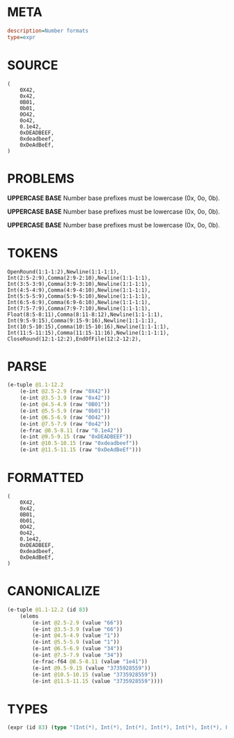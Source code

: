 # META
~~~ini
description=Number formats
type=expr
~~~
# SOURCE
~~~roc
(
    0X42,
    0x42,
    0B01,
    0b01,
    0O42,
    0o42,
    0.1e42,
    0xDEADBEEF,
    0xdeadbeef,
    0xDeAdBeEf,
)
~~~
# PROBLEMS
**UPPERCASE BASE**
Number base prefixes must be lowercase (0x, 0o, 0b).

**UPPERCASE BASE**
Number base prefixes must be lowercase (0x, 0o, 0b).

**UPPERCASE BASE**
Number base prefixes must be lowercase (0x, 0o, 0b).

# TOKENS
~~~zig
OpenRound(1:1-1:2),Newline(1:1-1:1),
Int(2:5-2:9),Comma(2:9-2:10),Newline(1:1-1:1),
Int(3:5-3:9),Comma(3:9-3:10),Newline(1:1-1:1),
Int(4:5-4:9),Comma(4:9-4:10),Newline(1:1-1:1),
Int(5:5-5:9),Comma(5:9-5:10),Newline(1:1-1:1),
Int(6:5-6:9),Comma(6:9-6:10),Newline(1:1-1:1),
Int(7:5-7:9),Comma(7:9-7:10),Newline(1:1-1:1),
Float(8:5-8:11),Comma(8:11-8:12),Newline(1:1-1:1),
Int(9:5-9:15),Comma(9:15-9:16),Newline(1:1-1:1),
Int(10:5-10:15),Comma(10:15-10:16),Newline(1:1-1:1),
Int(11:5-11:15),Comma(11:15-11:16),Newline(1:1-1:1),
CloseRound(12:1-12:2),EndOfFile(12:2-12:2),
~~~
# PARSE
~~~clojure
(e-tuple @1.1-12.2
	(e-int @2.5-2.9 (raw "0X42"))
	(e-int @3.5-3.9 (raw "0x42"))
	(e-int @4.5-4.9 (raw "0B01"))
	(e-int @5.5-5.9 (raw "0b01"))
	(e-int @6.5-6.9 (raw "0O42"))
	(e-int @7.5-7.9 (raw "0o42"))
	(e-frac @8.5-8.11 (raw "0.1e42"))
	(e-int @9.5-9.15 (raw "0xDEADBEEF"))
	(e-int @10.5-10.15 (raw "0xdeadbeef"))
	(e-int @11.5-11.15 (raw "0xDeAdBeEf")))
~~~
# FORMATTED
~~~roc
(
	0X42,
	0x42,
	0B01,
	0b01,
	0O42,
	0o42,
	0.1e42,
	0xDEADBEEF,
	0xdeadbeef,
	0xDeAdBeEf,
)
~~~
# CANONICALIZE
~~~clojure
(e-tuple @1.1-12.2 (id 83)
	(elems
		(e-int @2.5-2.9 (value "66"))
		(e-int @3.5-3.9 (value "66"))
		(e-int @4.5-4.9 (value "1"))
		(e-int @5.5-5.9 (value "1"))
		(e-int @6.5-6.9 (value "34"))
		(e-int @7.5-7.9 (value "34"))
		(e-frac-f64 @8.5-8.11 (value "1e41"))
		(e-int @9.5-9.15 (value "3735928559"))
		(e-int @10.5-10.15 (value "3735928559"))
		(e-int @11.5-11.15 (value "3735928559"))))
~~~
# TYPES
~~~clojure
(expr (id 83) (type "(Int(*), Int(*), Int(*), Int(*), Int(*), Int(*), Frac(*), Int(*), Int(*), Int(*))"))
~~~
